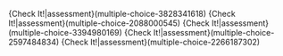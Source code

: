 {Check It!|assessment}(multiple-choice-3828341618)
{Check It!|assessment}(multiple-choice-2088000545)
{Check It!|assessment}(multiple-choice-3394980169)
{Check It!|assessment}(multiple-choice-2597484834)
{Check It!|assessment}(multiple-choice-2266187302)
